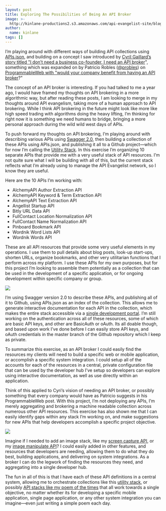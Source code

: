 ```yaml
---
layout: post
title: Exploring The Possibilities of Being An API Broker
image: >-
  http://kinlane-productions2.s3.amazonaws.com/api-evangelist-site/blog/api-broker.png
author:
  name: kinlane
tags: []
---
```

I’m playing around with different ways of building API collections using [APIs.json](http://apisjson.org/), and building on a concept I saw introduced by [Cyril Gaillard’s story titled "I don’t need a business co-founder, I need an API broker](https://medium.com/@cyrilgaillard/i-dont-need-a-business-co-founder-i-need-an-api-broker-c9be536cf8fa)", something which was expanded on by Patricio Robles ([@probles](https://twitter.com/probles)) on [ProgrammableWeb with "would your company benefit from having an API broker](http://www.programmableweb.com/news/would-your-company-benefit-having-api-broker/analysis/2014/09/29)?"

The concept of an API broker is interesting. If you had talked to me a year ago, I would have framed my thoughts on API brokering in a more algorithmic way, but after reading these posts, I am looking to merge in my thoughts around API evangelism, taking more of a human approach to API brokering. While I think API brokering in the future might look like more like high speed trading with algorithms doing the heavy lifting, I’m thinking for right now it is something we need humans to bridge, bringing a more personal approach during the wild wild west days of APIs.

To push forward my thoughts on API brokering, I’m playing around with describing various APIs using [Swagger 2.0](http://swagger.io/), then building a collection of these APIs using APIs.json, and publishing it all to a Github project—which for now I’m calling the [Utility Stack](http://utility-stack.apievangelist.com/). In this exercise I’m organizing 10 separate APIs that provide me with a very useful stack of API resources. I’m not quite sure what I will be building with all of this, but the current stack reflects what I’m already using to manage the API Evangelist network, so I know they are useful.

Here are the 10 APIs I’m working with:

*   AlchemyAPI Author Extraction API
*   AlchemyAPI Keyword & Term Extraction API
*   AlchemyAPI Text Extraction API
*   Angellist Startup API
*   Bitly URL Data API
*   FullContact Location Normalization API
*   FullContact Name Normalization API
*   Pinboard Bookmark API
*   Wordnik Word Lists API
*   Wordnik Words API

These are all API resources that provide some very useful elements in my operations. I use them to pull details about blog posts, look-up start-ups, shorten URLs, organize bookmarks, and other very utilitarian functions that I perform across my platform. I use these APIs for my own purposes, but for this project I’m looking to assemble them potentially as a collection that can be used in the development of a specific application, or for ongoing development within specific company or group.

[![](https://s3.amazonaws.com/kinlane-productions2/api-evangelist/swagger/swaggerLogo360.png)](http://swagger.io/)

I’m using Swagger version 2.0 to describe these APIs, and publishing all of it to Github, using APIs.json as an index of the collection. This allows me to generate interactive documentation for each API in the collection, which makes the entire stack accessible via a [single development portal](http://utility-stack.apievangelist.com/). I’m still working on the authentication across all of these resources, some of which are basic API keys, and other are BasicAuth or oAuth. Its all doable though, and based upon work I’ve done before I can easily store API keys, and oAuth credentials in the master branch of the Github repository which I keep as private.

To summarize this exercise, as an API broker I could easily find the resources my clients will need to build a specific web or mobile application, or accomplish a specific system integration. I could setup all of the accounts for each of the resources in a central, private configuration file that can be used by the developer hub I’ve setup so developers can explore using interactive documentation, as well as use directly within an application.

Think of this applied to Cyri’s vision of needing an API broker, or possibly something that every company would have as Patricio suggests in his ProgrammableWeb post. With this project, I’m not deploying any APIs, I’m merely aggregating and brokering a machine readable collection across numerous other API resources. This exercise has also shown me that I can easily identify gaps within any stack I’m working on, and make suggestions for new APIs that help developers accomplish a specific project objective.

[![](https://s3.amazonaws.com/kinlane-productions2/apis-json/apisdotjson.png)](http://apisjson.org/)

Imagine if I needed to add an image stack, like my [screen capture API](http://screen-capture.apievangelist.com/), or my [image manipulate API](http://image.manipulation.apievangelist.com/)? I could easily added in other features, and resources that developers are needing, allowing them to do what they do best, building applications, and delivering on system integrations. As a broker I can do the legwork of finding the resources they need, and aggregating into a single developer hub.

The fun in all of this is that I have each of these API definitions in a central system, allowing me to orchestrate collections like this [utility stack](http://utility-stack.apievangelist.com/), or possibly [API stacks like my poem of the times](http://apievangelist.com/2014/10/10/launching-25-apis-to-assemble-a-single-poem-for-each-day/) that all work towards a single objective, no matter whether its for developing a specific mobile application, single page application, or any other system integration you can imagine—even just writing a simple poem each day.